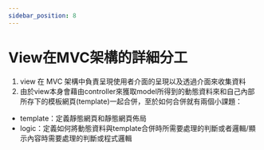 ```yaml
---
sidebar_position: 8
---
```


# View在MVC架構的詳細分工

1. view 在 MVC 架構中負責呈現使用者介面的呈現以及透過介面來收集資料
2. 由於view本身會藉由controller來獲取model所得到的動態資料來和自己內部所存下的模板網頁(template)一起合併，至於如何合併就有兩個小課題：
 - template：定義靜態網頁和靜態網頁佈局
 - logic：定義如何將動態資料與template合併時所需要處理的判斷或者邏輯/顯示內容時需要處理的判斷或程式邏輯